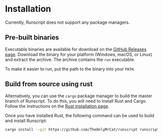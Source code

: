# Installation

Currently, Runscript does not support any package managers.

## Pre-built binaries

Executable binaries are available for download on the [GitHub Releases page](https://github.com/TheOnlyMrCat/runscript/releases).
Download the binary for your platform (Windows, macOS, or Linux) and extract the archive. The archive contains the `run`
executable.

To make it easier to run, put the path to the binary into your `PATH`.

## Build from source using rust

Alternatively, you can use the `cargo` package manager to build the master branch of Runscript. To do this, you will need
to install Rust and Cargo. Follow the instructions on the [Rust installation page](https://www.rust-lang.org/tools/install).

Once you have installed Rust, the following command can be used to build and install Runscript:

```sh
cargo install --git https://github.com/TheOnlyMrCat/runscript runscript
```
